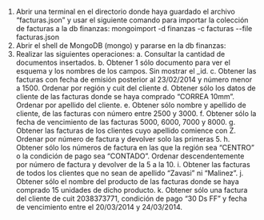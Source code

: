 1. Abrir una terminal en el directorio donde haya guardado el archivo “facturas.json” y usar el
siguiente comando para importar la colección de facturas a la db finanzas:
mongoimport -d finanzas -c facturas --file facturas.json
2. Abrir el shell de MongoDB (mongo) y pararse en la db finanzas:
3. Realizar las siguientes operaciones:
  a. Consultar la cantidad de documentos insertados.
  b. Obtener 1 sólo documento para ver el esquema y los nombres de los campos. Sin
mostrar el _id.
  c. Obtener las facturas con fecha de emisión posterior al 23/02/2014 y número menor
a 1500. Ordenar por región y cuit del cliente
  d. Obtener sólo los datos de cliente de las facturas donde se haya comprado
“CORREA 10mm”. Ordenar por apellido del cliente.
  e. Obtener sólo nombre y apellido de cliente, de las facturas con número entre 2500
y 3000.
  f. Obtener sólo la fecha de vencimiento de las facturas 5000, 6000, 7000 y 8000.
  g. Obtener las facturas de los clientes cuyo apellido comience con Z. Ordenar por
número de factura y devolver solo las primeras 5.
  h. Obtener sólo los números de factura en las que la región sea “CENTRO” o la
condición de pago sea “CONTADO”. Ordenar descendentemente por número de
factura y devolver de la 5 a la 10.
  i. Obtener las facturas de todos los clientes que no sean de apellido “Zavasi” ni
“Malinez”.
  j. Obtener sólo el nombre del producto de las facturas donde se haya comprado 15
unidades de dicho producto.
  k. Obtener sólo una factura del cliente de cuit 2038373771, condición de pago “30 Ds
FF” y fecha de vencimiento entre el 20/03/2014 y 24/03/2014.

